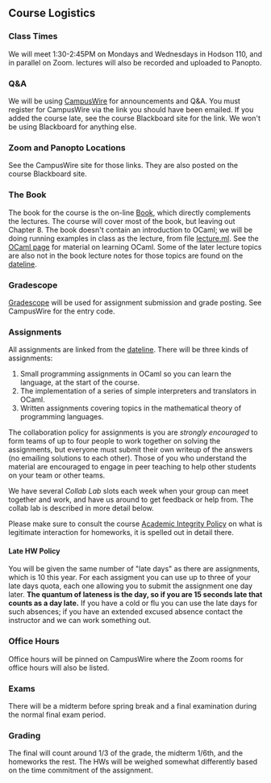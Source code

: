 ## Course Logistics

### Class Times

We will meet 1:30-2:45PM on Mondays and Wednesdays in Hodson 110, and in parallel on Zoom.  lectures will also be recorded and uploaded to Panopto.

### Q&amp;A

We will be using [CampusWire](https://campuswire.com/c/G9E051068) for announcements and Q&amp;A. You must register for CampusWire via the link you should have been emailed.  If you added the course late, see the course Blackboard site for the link.  We won't be using Blackboard for anything else.

### Zoom and Panopto Locations

See the CampusWire site for those links.  They are also posted on the course Blackboard site.

### The Book

The book for the course is the on-line [Book](book/index.html), which directly complements the lectures. The course will cover most of the book, but leaving out Chapter 8\. The book doesn't contain an introduction to OCaml; we will be doing running examples in class as the lecture, from file [lecture.ml](ocaml/code/lecture.ml). See the [OCaml page](ocaml) for material on learning OCaml. Some of the later lecture topics are also not in the book lecture notes for those topics are found on the [dateline](dateline.html).

### Gradescope

[Gradescope](https://gradescope.com) will be used for assignment submission and grade posting. See CampusWire for the entry code.

### Assignments

All assignments are linked from the [dateline](dateline.html). There will be three kinds of assignments:

1.  Small programming assignments in OCaml so you can learn the language, at the start of the course.
2.  The implementation of a series of simple interpreters and translators in OCaml.
3.  Written assignments covering topics in the mathematical theory of programming languages.

The collaboration policy for assignments is you are _strongly encouraged_ to form teams of up to four people to work together on solving the assignments, but everyone must submit their own writeup of the answers (no emailing solutions to each other). Those of you who understand the material are encouraged to engage in peer teaching to help other students on your team or other teams.

We have several _Collab Lab_ slots each week when your group can meet together and work, and have us around to get feedback or help from. The collab lab is described in more detail below.

Please make sure to consult the course [Academic Integrity Policy](integrity.html) on what is legitimate interaction for homeworks, it is spelled out in detail there.

#### Late HW Policy

You will be given the same number of "late days" as there are assignments, which is 10 this year. For each assigment you can use up to three of your late days quota, each one allowing you to submit the assignment one day later. **The quantum of lateness is the day, so if you are 15 seconds late that counts as a day late.** If you have a cold or flu you can use the late days for such absences; if you have an extended excused absence contact the instructor and we can work something out.

### Office Hours

Office hours will be pinned on CampusWire where the Zoom rooms for office hours will also be listed.

### Exams

There will be a midterm before spring break and a final examination during the normal final exam period.

### Grading

The final will count around 1/3 of the grade, the midterm 1/6th, and the homeworks the rest. The HWs will be weighed somewhat differently based on the time commitment of the assignment.